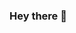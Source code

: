 ### Hey there 👋

<!--
**poojarupanwar/poojarupanwar** is a ✨ _special_ ✨ repository because its `README.md` (this file) appears on your GitHub profile.

Here are some ideas to get you started:

- 🔭 I’m currently working on frontend and backend projects
- 🌱 I’m currently learning HTML,CSS,JS
- 👯 I’m looking to collaborate on backend projects
- 🤔 I’m looking for help with ...
- 💬 Ask me about ...
- 📫 How to reach me: ...
- 😄 Pronouns: ...
- ⚡ Fun fact: ...
-->

